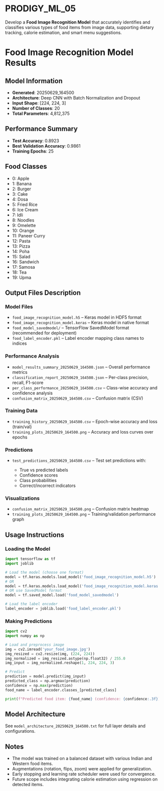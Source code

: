 
# PRODIGY\_ML\_05

Develop a **Food Image Recognition Model** that accurately identifies and classifies various types of food items from image data, supporting dietary tracking, calorie estimation, and smart menu suggestions.

# Food Image Recognition Model Results

## Model Information

* **Generated**: 20250629\_164500
* **Architecture**: Deep CNN with Batch Normalization and Dropout
* **Input Shape**: \[224, 224, 3]
* **Number of Classes**: 20
* **Total Parameters**: 4,812,375

## Performance Summary

* **Test Accuracy**: 0.8923
* **Best Validation Accuracy**: 0.9861
* **Training Epochs**: 25

## Food Classes

* 0: Apple
* 1: Banana
* 2: Burger
* 3: Cake
* 4: Dosa
* 5: Fried Rice
* 6: Ice Cream
* 7: Idli
* 8: Noodles
* 9: Omelette
* 10: Orange
* 11: Paneer Curry
* 12: Pasta
* 13: Pizza
* 14: Poha
* 15: Salad
* 16: Sandwich
* 17: Samosa
* 18: Tea
* 19: Upma

## Output Files Description

### Model Files

* `food_image_recognition_model.h5` – Keras model in HDF5 format
* `food_image_recognition_model.keras` – Keras model in native format
* `food_model_savedmodel/` – TensorFlow SavedModel format (recommended for deployment)
* `food_label_encoder.pkl` – Label encoder mapping class names to indices

### Performance Analysis

* `model_results_summary_20250629_164500.json` – Overall performance metrics
* `classification_report_20250629_164500.json` – Per-class precision, recall, F1-score
* `per_class_performance_20250629_164500.csv` – Class-wise accuracy and confidence analysis
* `confusion_matrix_20250629_164500.csv` – Confusion matrix (CSV)

### Training Data

* `training_history_20250629_164500.csv` – Epoch-wise accuracy and loss (train/val)
* `training_plots_20250629_164500.png` – Accuracy and loss curves over epochs

### Predictions

* `test_predictions_20250629_164500.csv` – Test set predictions with:

  * True vs predicted labels
  * Confidence scores
  * Class probabilities
  * Correct/incorrect indicators

### Visualizations

* `confusion_matrix_20250629_164500.png` – Confusion matrix heatmap
* `training_plots_20250629_164500.png` – Training/validation performance graph

## Usage Instructions

### Loading the Model

```python
import tensorflow as tf
import joblib

# Load the model (choose one format)
model = tf.keras.models.load_model('food_image_recognition_model.h5')  # HDF5
# OR
model = tf.keras.models.load_model('food_image_recognition_model.keras')  # Native format
# OR use SavedModel format
model = tf.saved_model.load('food_model_savedmodel')

# Load the label encoder
label_encoder = joblib.load('food_label_encoder.pkl')
```

### Making Predictions

```python
import cv2
import numpy as np

# Load and preprocess image
img = cv2.imread('your_food_image.jpg')
img_resized = cv2.resize(img, (224, 224))
img_normalized = img_resized.astype(np.float32) / 255.0
img_input = img_normalized.reshape(1, 224, 224, 3)

# Predict
prediction = model.predict(img_input)
predicted_class = np.argmax(prediction)
confidence = np.max(prediction)
food_name = label_encoder.classes_[predicted_class]

print(f"Predicted food item: {food_name} (confidence: {confidence:.3f})")
```

## Model Architecture

See `model_architecture_20250629_164500.txt` for full layer details and configurations.

## Notes

* The model was trained on a balanced dataset with various Indian and Western food items.
* Augmentations (rotation, flips, zoom) were applied for generalization.
* Early stopping and learning rate scheduler were used for convergence.
* Future scope includes integrating calorie estimation using regression on detected items.

